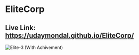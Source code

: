 # EliteCorp
## Live Link: https://udaymondal.github.io/EliteCorp/

![Elite-3 (With Achivement)](https://user-images.githubusercontent.com/58623748/160110782-20674415-a0c7-4cf9-aa4e-5c1bfca87506.png)
